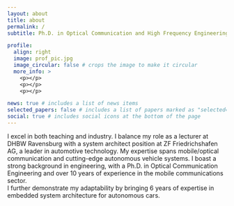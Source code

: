 ```yaml
---
layout: about
title: about
permalink: /
subtitle: Ph.D. in Optical Communication and High Frequency Engineering

profile:
  align: right
  image: prof_pic.jpg
  image_circular: false # crops the image to make it circular
  more_info: >
    <p></p>
    <p></p>
    <p></p>

news: true # includes a list of news items
selected_papers: false # includes a list of papers marked as "selected={true}"
social: true # includes social icons at the bottom of the page
---
```


I excel in both teaching and industry. I balance my role as a lecturer at DHBW Ravensburg with a system architect position at ZF Friedrichshafen AG, a leader in automotive technology. My expertise spans mobile/optical communication and cutting-edge autonomous vehicle systems. 
I boast a strong background in engineering, with a Ph.D. in Optical Communication Engineering and over 10 years of experience in the mobile communications sector.  
I further demonstrate my adaptability by bringing 6 years of expertise in embedded system architecture for autonomous cars.
